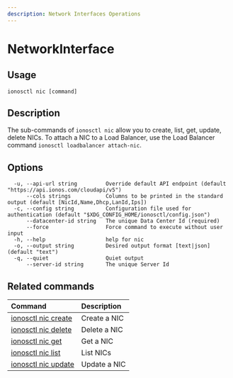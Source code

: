 ```yaml
---
description: Network Interfaces Operations
---
```


# NetworkInterface

## Usage

```text
ionosctl nic [command]
```

## Description

The sub-commands of `ionosctl nic` allow you to create, list, get, update, delete NICs. To attach a NIC to a Load Balancer, use the Load Balancer command `ionosctl loadbalancer attach-nic`.

## Options

```text
  -u, --api-url string         Override default API endpoint (default "https://api.ionos.com/cloudapi/v5")
      --cols strings           Columns to be printed in the standard output (default [NicId,Name,Dhcp,LanId,Ips])
  -c, --config string          Configuration file used for authentication (default "$XDG_CONFIG_HOME/ionosctl/config.json")
      --datacenter-id string   The unique Data Center Id (required)
      --force                  Force command to execute without user input
  -h, --help                   help for nic
  -o, --output string          Desired output format [text|json] (default "text")
  -q, --quiet                  Quiet output
      --server-id string       The unique Server Id
```

## Related commands

| Command | Description |
| :--- | :--- |
| [ionosctl nic create](create.md) | Create a NIC |
| [ionosctl nic delete](delete.md) | Delete a NIC |
| [ionosctl nic get](get.md) | Get a NIC |
| [ionosctl nic list](list.md) | List NICs |
| [ionosctl nic update](update.md) | Update a NIC |

